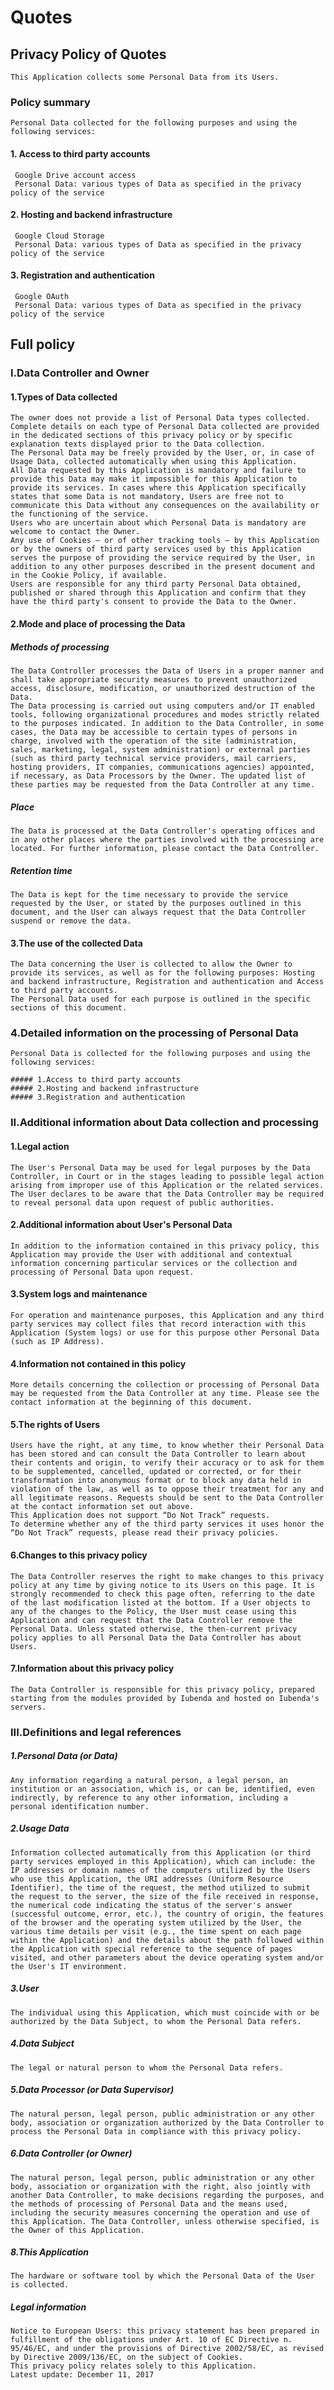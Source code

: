 # Quotes

## Privacy Policy of Quotes
  	This Application collects some Personal Data from its Users.

### Policy summary
  	Personal Data collected for the following purposes and using the following services:

#### 1. Access to third party accounts
     Google Drive account access
     Personal Data: various types of Data as specified in the privacy policy of the service
#### 2. Hosting and backend infrastructure
     Google Cloud Storage
     Personal Data: various types of Data as specified in the privacy policy of the service
#### 3. Registration and authentication
     Google OAuth
     Personal Data: various types of Data as specified in the privacy policy of the service

## Full policy

### I.Data Controller and Owner

#### 1.Types of Data collected

	The owner does not provide a list of Personal Data types collected.
	Complete details on each type of Personal Data collected are provided in the dedicated sections of this privacy policy or by specific explanation texts displayed prior to the Data collection.
	The Personal Data may be freely provided by the User, or, in case of Usage Data, collected automatically when using this Application.
	All Data requested by this Application is mandatory and failure to provide this Data may make it impossible for this Application to provide its services. In cases where this Application specifically states that some Data is not mandatory, Users are free not to communicate this Data without any consequences on the availability or the functioning of the service.
	Users who are uncertain about which Personal Data is mandatory are welcome to contact the Owner.
	Any use of Cookies – or of other tracking tools – by this Application or by the owners of third party services used by this Application serves the purpose of providing the service required by the User, in addition to any other purposes described in the present document and in the Cookie Policy, if available.
	Users are responsible for any third party Personal Data obtained, published or shared through this Application and confirm that they have the third party's consent to provide the Data to the Owner.

#### 2.Mode and place of processing the Data
##### Methods of processing
	The Data Controller processes the Data of Users in a proper manner and shall take appropriate security measures to prevent unauthorized access, disclosure, modification, or unauthorized destruction of the Data.
	The Data processing is carried out using computers and/or IT enabled tools, following organizational procedures and modes strictly related to the purposes indicated. In addition to the Data Controller, in some cases, the Data may be accessible to certain types of persons in charge, involved with the operation of the site (administration, sales, marketing, legal, system administration) or external parties (such as third party technical service providers, mail carriers, hosting providers, IT companies, communications agencies) appointed, if necessary, as Data Processors by the Owner. The updated list of these parties may be requested from the Data Controller at any time.
##### Place
	The Data is processed at the Data Controller's operating offices and in any other places where the parties involved with the processing are located. For further information, please contact the Data Controller.
##### Retention time
	The Data is kept for the time necessary to provide the service requested by the User, or stated by the purposes outlined in this document, and the User can always request that the Data Controller suspend or remove the data.

#### 3.The use of the collected Data

	The Data concerning the User is collected to allow the Owner to provide its services, as well as for the following purposes: Hosting and backend infrastructure, Registration and authentication and Access to third party accounts.
	The Personal Data used for each purpose is outlined in the specific sections of this document.

### 4.Detailed information on the processing of Personal Data
	Personal Data is collected for the following purposes and using the following services:

	##### 1.Access to third party accounts
	##### 2.Hosting and backend infrastructure
	##### 3.Registration and authentication

### II.Additional information about Data collection and processing

#### 1.Legal action
	The User's Personal Data may be used for legal purposes by the Data Controller, in Court or in the stages leading to possible legal action arising from improper use of this Application or the related services.
	The User declares to be aware that the Data Controller may be required to reveal personal data upon request of public authorities.
#### 2.Additional information about User's Personal Data
	In addition to the information contained in this privacy policy, this Application may provide the User with additional and contextual information concerning particular services or the collection and processing of Personal Data upon request.
#### 3.System logs and maintenance
	For operation and maintenance purposes, this Application and any third party services may collect files that record interaction with this Application (System logs) or use for this purpose other Personal Data (such as IP Address).
#### 4.Information not contained in this policy
	More details concerning the collection or processing of Personal Data may be requested from the Data Controller at any time. Please see the contact information at the beginning of this document.
#### 5.The rights of Users
	Users have the right, at any time, to know whether their Personal Data has been stored and can consult the Data Controller to learn about their contents and origin, to verify their accuracy or to ask for them to be supplemented, cancelled, updated or corrected, or for their transformation into anonymous format or to block any data held in violation of the law, as well as to oppose their treatment for any and all legitimate reasons. Requests should be sent to the Data Controller at the contact information set out above.
	This Application does not support “Do Not Track” requests.
	To determine whether any of the third party services it uses honor the “Do Not Track” requests, please read their privacy policies.
#### 6.Changes to this privacy policy
	The Data Controller reserves the right to make changes to this privacy policy at any time by giving notice to its Users on this page. It is strongly recommended to check this page often, referring to the date of the last modification listed at the bottom. If a User objects to any of the changes to the Policy, the User must cease using this Application and can request that the Data Controller remove the Personal Data. Unless stated otherwise, the then-current privacy policy applies to all Personal Data the Data Controller has about Users.
#### 7.Information about this privacy policy
	The Data Controller is responsible for this privacy policy, prepared starting from the modules provided by Iubenda and hosted on Iubenda's servers.

### III.Definitions and legal references
 
##### 1.Personal Data (or Data)
	Any information regarding a natural person, a legal person, an institution or an association, which is, or can be, identified, even indirectly, by reference to any other information, including a personal identification number.
##### 2.Usage Data
	Information collected automatically from this Application (or third party services employed in this Application), which can include: the IP addresses or domain names of the computers utilized by the Users who use this Application, the URI addresses (Uniform Resource Identifier), the time of the request, the method utilized to submit the request to the server, the size of the file received in response, the numerical code indicating the status of the server's answer (successful outcome, error, etc.), the country of origin, the features of the browser and the operating system utilized by the User, the various time details per visit (e.g., the time spent on each page within the Application) and the details about the path followed within the Application with special reference to the sequence of pages visited, and other parameters about the device operating system and/or the User's IT environment.
##### 3.User
	The individual using this Application, which must coincide with or be authorized by the Data Subject, to whom the Personal Data refers.
##### 4.Data Subject
	The legal or natural person to whom the Personal Data refers.
##### 5.Data Processor (or Data Supervisor)
	The natural person, legal person, public administration or any other body, association or organization authorized by the Data Controller to process the Personal Data in compliance with this privacy policy.
##### 6.Data Controller (or Owner)
	The natural person, legal person, public administration or any other body, association or organization with the right, also jointly with another Data Controller, to make decisions regarding the purposes, and the methods of processing of Personal Data and the means used, including the security measures concerning the operation and use of this Application. The Data Controller, unless otherwise specified, is the Owner of this Application.
##### 8.This Application
	The hardware or software tool by which the Personal Data of the User is collected.

##### Legal information
	Notice to European Users: this privacy statement has been prepared in fulfillment of the obligations under Art. 10 of EC Directive n. 95/46/EC, and under the provisions of Directive 2002/58/EC, as revised by Directive 2009/136/EC, on the subject of Cookies.
	This privacy policy relates solely to this Application.
	Latest update: December 11, 2017
